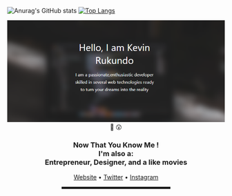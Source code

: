  <!-- Hi there! Feel free to make this your own but don't dare use my info -->
![Anurag's GitHub stats](https://github-readme-stats.vercel.app/api?username=rukundo-kevin&&count_private=true&&show_icons=true&theme=vue-dark&&hide_rank=true&&custom_title=Rukundo%Kevin(4armaci)%Stats)
[![Top Langs](https://github-readme-stats.vercel.app/api/top-langs/?username=rukundo-kevin&langs_count=8&layout=compact)](https://github.com/anuraghazra/github-readme-stats)


<div align="center">
  <a href="https://rukundo-kevin.github.io"><img src="kevin rukundo2.PNG" alt="kevin's Header"></a>
  <br>
👋 😲
<h3>Now That You Know Me ! 
 <br>I'm also a: <br>Entrepreneur, Designer, and a like movies</h3>
 <a href="https://rukundo-kevin.github.io" target="_blank">Website</a> • 
 <a href="https://www.twitter.com/CtzenKevin" target="_blank">Twitter</a> •
 <a href="https://www.instagram.com/kevin_4armaci/" target="_blank">Instagram</a> </h4>

<hr width="50%" style="height:5px;">

